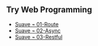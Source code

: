 
## Try Web Programming

- [Suave ⌁ 01-Route](Suave/01-Route)
- [Suave ⌁ 02-Async](Suave/02-Async)
- [Suave ⌁ 03-Restful](Suave/03-Restful)
